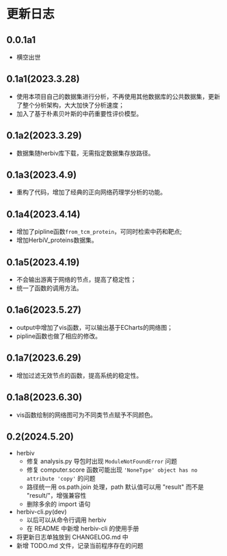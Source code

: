 # 更新日志

## 0.0.1a1
- 横空出世

## 0.1a1(2023.3.28)
- 使用本项目自己的数据集进行分析，不再使用其他数据库的公共数据集，更新了整个分析架构，大大加快了分析速度；
- 加入了基于朴素贝叶斯的中药重要性评价模型。

##  0.1a2(2023.3.29)
- 数据集随herbiv库下载，无需指定数据集存放路径。

##  0.1a3(2023.4.9)
- 重构了代码，增加了经典的正向网络药理学分析的功能。

##  0.1a4(2023.4.14)
- 增加了pipline函数`from_tcm_protein`，可同时检索中药和靶点;
- 增加HerbiV_proteins数据集。

## 0.1a5(2023.4.19)
- 不会输出游离于网络的节点，提高了稳定性；
- 统一了函数的调用方法。

## 0.1a6(2023.5.27)
- output中增加了vis函数，可以输出基于ECharts的网络图；
- pipline函数也做了相应的修改。

## 0.1a7(2023.6.29)
- 增加过滤无效节点的函数，提高系统的稳定性。

## 0.1a8(2023.6.30)
- vis函数绘制的网络图可为不同类节点赋予不同颜色。

## 0.2(2024.5.20)
- herbiv
  - 修复 analysis.py 导包时出现 `ModuleNotFoundError` 问题
  - 修复 computer.score 函数可能出现 `'NoneType' object has no attribute 'copy'` 的问题
  - 路径统一用 os.path.join 处理，path 默认值可以用 "result" 而不是 "result/"，增强兼容性
  - 删除多余的 import 语句
- herbiv-cli.py(dev) 
  - 以后可以从命令行调用 herbiv
  - 在 README 中新增 herbiv-cli 的使用手册
- 将更新日志单独放到 CHANGELOG.md 中
- 新增 TODO.md 文件，记录当前程序存在的问题

